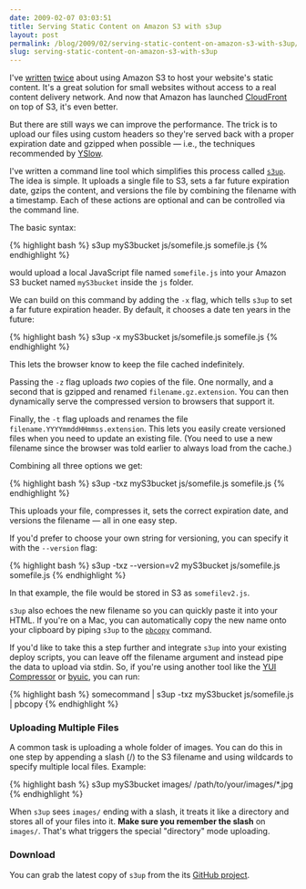 ```yaml
---
date: 2009-02-07 03:03:51
title: Serving Static Content on Amazon S3 with s3up
layout: post
permalink: /blog/2009/02/serving-static-content-on-amazon-s3-with-s3up/index.html
slug: serving-static-content-on-amazon-s3-with-s3up
---
```

I've [written](http://clickontyler.com/blog/2008/05/building-a-better-website-with-yahoo/) [twice](http://clickontyler.com/blog/2008/05/using-amazon-s3-as-a-content-delivery-network/) about using Amazon S3 to host your website's static content. It's a great solution for small websites without access to a real content delivery network. And now that Amazon has launched [CloudFront](http://aws.amazon.com/cloudfront/) on top of S3, it's even better.

But there are still ways we can improve the performance. The trick is to upload our files using custom headers so they're served back with a proper expiration date and gzipped when possible &mdash; i.e., the techniques recommended by [YSlow](http://developer.yahoo.com/yslow/).

I've written a command line tool which simplifies this process called [`s3up`](http://github.com/tylerhall/s3up/). The idea is simple. It uploads a single file to S3, sets a far future expiration date, gzips the content, and versions the file by combining the filename with a timestamp. Each of these actions are optional and can be controlled via the command line.

The basic syntax:

{% highlight bash  %}
s3up myS3bucket js/somefile.js somefile.js
{% endhighlight %}

would upload a local JavaScript file named `somefile.js` into your Amazon S3 bucket named `myS3bucket` inside the `js` folder.

We can build on this command by adding the `-x` flag, which tells `s3up` to set a far future expiration header. By default, it chooses a date ten years in the future:

{% highlight bash  %}
s3up -x myS3bucket js/somefile.js somefile.js
{% endhighlight %}

This lets the browser know to keep the file cached indefinitely.

Passing the `-z` flag uploads _two_ copies of the file. One normally, and a second that is gzipped and renamed `filename.gz.extension`. You can then dynamically serve the compressed version to browsers that support it.

Finally, the `-t` flag uploads and renames the file `filename.YYYYmmddHHmmss.extension`. This lets you easily create versioned files when you need to update an existing file. (You need to use a new filename since the browser was told earlier to always load from the cache.)

Combining all three options we get:

{% highlight bash  %}
s3up -txz myS3bucket js/somefile.js somefile.js
{% endhighlight %}

This uploads your file, compresses it, sets the correct expiration date, and versions the filename &mdash; all in one easy step.

If you'd prefer to choose your own string for versioning, you can specify it with the `--version` flag:

{% highlight bash  %}
s3up -txz --version=v2 myS3bucket js/somefile.js somefile.js
{% endhighlight %}

In that example, the file would be stored in S3 as `somefilev2.js`.

`s3up` also echoes the new filename so you can quickly paste it into your HTML. If you're on a Mac, you can automatically copy the new name onto your clipboard by piping `s3up` to the [`pbcopy`](http://developer.apple.com/DOCUMENTATION/Darwin/Reference/ManPages/man1/pbcopy.1.html) command.

If you'd like to take this a step further and integrate `s3up` into your existing deploy scripts, you can leave off the filename argument and instead pipe the data to upload via stdin. So, if you're using another tool like the [YUI Compressor](http://developer.yahoo.com/yui/compressor/) or [byuic](http://wiki.brilaps.com/wikka.php?wakka=byuic), you can run:

{% highlight bash  %}
somecommand | s3up -txz myS3bucket js/somefile.js | pbcopy
{% endhighlight %}

### Uploading Multiple Files ###

A common task is uploading a whole folder of images. You can do this in one step by appending a slash (/) to the S3 filename and using wildcards to specify multiple local files. Example:

{% highlight bash  %}
s3up myS3bucket images/ /path/to/your/images/*.jpg
{% endhighlight %}

When `s3up` sees `images/` ending with a slash, it treats it like a directory and stores all of your files into it. **Make sure you remember the slash** on `images/`. That's what triggers the special "directory" mode uploading.


### Download ###

You can grab the latest copy of `s3up` from the its [GitHub project](http://github.com/tylerhall/s3up/).